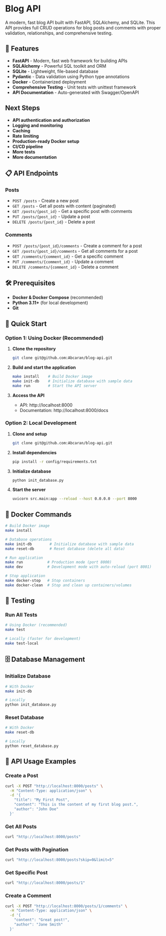 # Blog API

A modern, fast blog API built with FastAPI, SQLAlchemy, and SQLite. This API provides full CRUD operations for blog posts and comments with proper validation, relationships, and comprehensive testing.

## 🚀 Features

- **FastAPI** - Modern, fast web framework for building APIs
- **SQLAlchemy** - Powerful SQL toolkit and ORM
- **SQLite** - Lightweight, file-based database
- **Pydantic** - Data validation using Python type annotations
- **Docker** - Containerized deployment
- **Comprehensive Testing** - Unit tests with unittest framework
- **API Documentation** - Auto-generated with Swagger/OpenAPI

## Next Steps

- **API authentication and authorization**
- **Logging and monitoring**
- **Caching**
- **Rate limiting**
- **Production-ready Docker setup**
- **CI/CD pipeline**
- **More tests**
- **More documentation**

## 📋 API Endpoints

### Posts
- `POST /posts` - Create a new post
- `GET /posts` - Get all posts with content (paginated)
- `GET /posts/{post_id}` - Get a specific post with comments
- `PUT /posts/{post_id}` - Update a post
- `DELETE /posts/{post_id}` - Delete a post

### Comments
- `POST /posts/{post_id}/comments` - Create a comment for a post
- `GET /posts/{post_id}/comments` - Get all comments for a post
- `GET /comments/{comment_id}` - Get a specific comment
- `PUT /comments/{comment_id}` - Update a comment
- `DELETE /comments/{comment_id}` - Delete a comment

## 🛠️ Prerequisites

- **Docker & Docker Compose** (recommended)
- **Python 3.11+** (for local development)
- **Git**

## 🚀 Quick Start

### Option 1: Using Docker (Recommended)

1. **Clone the repository**
   ```bash
   git clone git@github.com:Abcaran/blog-api.git
   ```

2. **Build and start the application**
   ```bash
   make install    # Build Docker image
   make init-db    # Initialize database with sample data
   make run        # Start the API server
   ```

3. **Access the API**
   - API: http://localhost:8000
   - Documentation: http://localhost:8000/docs

### Option 2: Local Development

1. **Clone and setup**
   ```bash
   git clone git@github.com:Abcaran/blog-api.git
   ```

2. **Install dependencies**
   ```bash
   pip install -r config/requirements.txt
   ```

3. **Initialize database**
   ```bash
   python init_database.py
   ```

4. **Start the server**
   ```bash
   uvicorn src.main:app --reload --host 0.0.0.0 --port 8000
   ```

## 🐳 Docker Commands

```bash
# Build Docker image
make install

# Database operations
make init-db        # Initialize database with sample data
make reset-db       # Reset database (delete all data)

# Run application
make run           # Production mode (port 8000)
make dev           # Development mode with auto-reload (port 8001)

# Stop application
make docker-stop   # Stop containers
make docker-clean  # Stop and clean up containers/volumes
```

## 🧪 Testing

### Run All Tests
```bash
# Using Docker (recommended)
make test

# Locally (faster for development)
make test-local
```

## 🗄️ Database Management

### Initialize Database
```bash
# With Docker
make init-db

# Locally
python init_database.py
```

### Reset Database
```bash
# With Docker
make reset-db

# Locally
python reset_database.py
```

## 📖 API Usage Examples

### Create a Post
```bash
curl -X POST "http://localhost:8000/posts" \
  -H "Content-Type: application/json" \
  -d '{
    "title": "My First Post",
    "content": "This is the content of my first blog post.",
    "author": "John Doe"
  }'
```

### Get All Posts
```bash
curl "http://localhost:8000/posts"
```

### Get Posts with Pagination
```bash
curl "http://localhost:8000/posts?skip=0&limit=5"
```

### Get Specific Post
```bash
curl "http://localhost:8000/posts/1"
```

### Create a Comment
```bash
curl -X POST "http://localhost:8000/posts/1/comments" \
  -H "Content-Type: application/json" \
  -d '{
    "content": "Great post!",
    "author": "Jane Smith"
  }'
```
